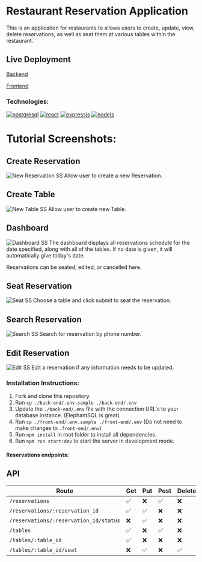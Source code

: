 # Restaurant Reservation Application

This is an application for restaurants to allows users to create, update, view, delete reservations, as well as seat them at various tables within the restaurant.

## Live Deployment
[Backend](https://restaurant-reservation-backend-kgsf.onrender.com)

[Frontend](https://restaurant-reservation-frontend-pxon.onrender.com)

### Technologies:

[![postgresql](https://cdn.iconscout.com/icon/free/png-256/postgresql-11-1175122.png)](https://www.postgresql.org/) 
[![react](https://cdn.iconscout.com/icon/free/png-256/react-1-282599.png)](https://reactjs.org/)
[![expressjs](https://hackr.io/tutorials/learn-express-js/logo/logo-express-js?ver=1557508379)](https://expressjs.com/)
[![nodejs](https://cdn.iconscout.com/icon/free/png-256/node-js-1174925.png)](https://nodejs.org/en/)

# Tutorial Screenshots:

## Create Reservation
![New Reservation SS](https://i.gyazo.com/c4057147b7deae532be14b13ba9d2207.png)
Allow user to create a new Reservation. 

## Create Table
![New Table SS](https://i.gyazo.com/071e9015af1c09f4af145ce156ffced9.png)
Allow user to create new Table.

## Dashboard
![Dashboard SS](https://i.gyazo.com/c718d083bfbbb96bef0afe6dd14a7555.png)
The dashboard displays all reservations schedule for the date specified, along with all of the tables.
If no date is given, it will automatically give today's date.

Reservations can be seated, edited, or cancelled here.

## Seat Reservation
![Seat SS](https://i.gyazo.com/bb65238d7a19f0452daa61b2d6a05a6d.png)
Choose a table and click submit to seat the reservation.

## Search Reservation
![Search SS](https://i.gyazo.com/d6aa3ed24e454181437118f42680573e.png)
Search for reservation by phone number.

## Edit Reservation
![Edit SS](https://i.gyazo.com/4cfa861fdc0ced8550177b3bce2c6676.png)
Edit a reservation if any information needs to be updated.

### Installation Instructions:

1. Fork and clone this repository.
2. Run `cp ./back-end/.env.sample ./back-end/.env`
3. Update the `./back-end/.env` file with the connection URL's to your database instance. (ElephantSQL is great)
4. Run `cp ./front-end/.env.sample ./front-end/.env` (Do not need to make changes to `.front-end/.env`)
5. Run `npm install` in root folder to install all dependencies.
6. Run `npm run start:dev` to start the server in development mode.

#### Reservations endpoints:

## API

| Route       | Get         | Put        | Post         | Delete       |      
| ----------- | ----------- | ---------- | ------------ | ------------ |
| ```/reservations```      | ✅      |❌      | ✅    |       ❌       |
| ```/reservations/:reservation_id```   | ✅        | ✅       | ❌         | ❌         |
| ```/reservations/:reservation_id/status```      | ❌      |✅      | ❌    |       ❌       |
| ```/tables```   | ✅        | ❌       | ✅         | ❌         |
| ```/tables/:table_id```   | ✅        | ❌       | ❌         | ❌         |
| ```/tables/:table_id/seat```   | ❌        | ✅       | ❌         | ✅         |



